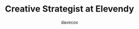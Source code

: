 ---
layout: person
image: dave.jpg
name: Dave Cox
author: davecox
title: Creative Strategist at Elevendy
order: 2

social:
  - account: instagram
    username: davecox
  - account: twitter
    username: davecox  
    
---